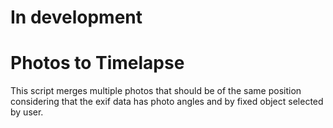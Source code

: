 # In development

# Photos to Timelapse

This script merges multiple photos that should be of the same position considering that the exif data has photo angles and by fixed object selected by user. 
